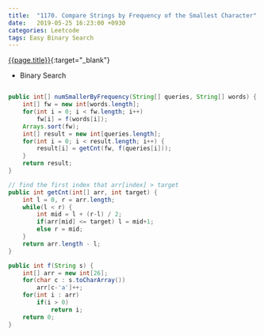 ```yaml
---
title:  "1170. Compare Strings by Frequency of the Smallest Character"
date:   2019-05-25 16:23:00 +0930
categories: Leetcode
tags: Easy Binary Search
---
```


[{{page.title}}](https://leetcode.com/problems/compare-strings-by-frequency-of-the-smallest-character/){:target="_blank"}

* Binary Search

```java

public int[] numSmallerByFrequency(String[] queries, String[] words) {
    int[] fw = new int[words.length];
    for(int i = 0; i < fw.length; i++)
        fw[i] = f(words[i]);
    Arrays.sort(fw);
    int[] result = new int[queries.length];
    for(int i = 0; i < result.length; i++) {
        result[i] = getCnt(fw, f(queries[i]));
    }
    return result;
}

// find the first index that arr[index] > target
public int getCnt(int[] arr, int target) {
    int l = 0, r = arr.length;
    while(l < r) {
        int mid = l + (r-l) / 2;
        if(arr[mid] <= target) l = mid+1;
        else r = mid;
    }
    return arr.length - l;
}

public int f(String s) {
    int[] arr = new int[26];
    for(char c : s.toCharArray())
        arr[c-'a']++;
    for(int i : arr)
        if(i > 0)
            return i;
    return 0;
}
```
